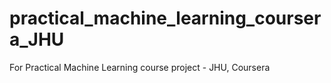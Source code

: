 # practical_machine_learning_coursera_JHU
For Practical Machine Learning course project - JHU, Coursera 

